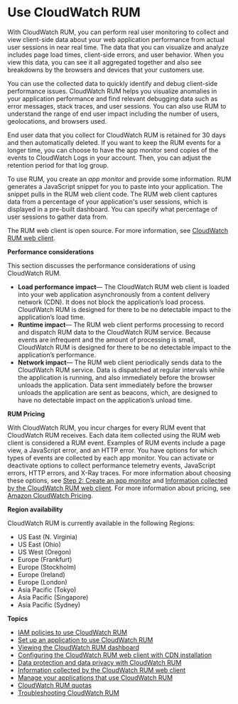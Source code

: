 # Use CloudWatch RUM<a name="CloudWatch-RUM"></a>

With CloudWatch RUM, you can perform real user monitoring to collect and view client\-side data about your web application performance from actual user sessions in near real time\. The data that you can visualize and analyze includes page load times, client\-side errors, and user behavior\. When you view this data, you can see it all aggregated together and also see breakdowns by the browsers and devices that your customers use\.

You can use the collected data to quickly identify and debug client\-side performance issues\. CloudWatch RUM helps you visualize anomalies in your application performance and find relevant debugging data such as error messages, stack traces, and user sessions\. You can also use RUM to understand the range of end user impact including the number of users, geolocations, and browsers used\.

End user data that you collect for CloudWatch RUM is retained for 30 days and then automatically deleted\. If you want to keep the RUM events for a longer time, you can choose to have the app monitor send copies of the events to CloudWatch Logs in your account\. Then, you can adjust the retention period for that log group\.

To use RUM, you create an *app monitor* and provide some information\. RUM generates a JavaScript snippet for you to paste into your application\. The snippet pulls in the RUM web client code\. The RUM web client captures data from a percentage of your application's user sessions, which is displayed in a pre\-built dashboard\. You can specify what percentage of user sessions to gather data from\.

The RUM web client is open source\. For more information, see [CloudWatch RUM web client](https://github.com/aws-observability/aws-rum-web)\.

**Performance considerations**

This section discusses the performance considerations of using CloudWatch RUM\.
+ **Load performance impact**— The CloudWatch RUM web client is loaded into your web application asynchronously from a content delivery network \(CDN\)\. It does not block the application’s load process\. CloudWatch RUM is designed for there to be no detectable impact to the application’s load time\.
+ **Runtime impact**— The RUM web client performs processing to record and dispatch RUM data to the CloudWatch RUM service\. Because events are infrequent and the amount of processing is small, CloudWatch RUM is designed for there to be no detectable impact to the application’s performance\.
+ **Network impact**— The RUM web client periodically sends data to the CloudWatch RUM service\. Data is dispatched at regular intervals while the application is running, and also immediately before the browser unloads the application\. Data sent immediately before the browser unloads the application are sent as beacons, which, are designed to have no detectable impact on the application’s unload time\.

**RUM Pricing**

With CloudWatch RUM, you incur charges for every RUM event that CloudWatch RUM receives\. Each data item collected using the RUM web client is considered a RUM event\. Examples of RUM events include a page view, a JavaScript error, and an HTTP error\. You have options for which types of events are collected by each app monitor\. You can activate or deactivate options to collect performance telemetry events, JavaScript errors, HTTP errors, and X\-Ray traces\. For more information about choosing these options, see [Step 2: Create an app monitor](CloudWatch-RUM-get-started-create-app-monitor.md) and [Information collected by the CloudWatch RUM web client](CloudWatch-RUM-datacollected.md)\. For more information about pricing, see [Amazon CloudWatch Pricing](https://aws.amazon.com/cloudwatch/pricing/)\. 

**Region availability**

CloudWatch RUM is currently available in the following Regions:
+ US East \(N\. Virginia\)
+ US East \(Ohio\)
+ US West \(Oregon\)
+ Europe \(Frankfurt\)
+ Europe \(Stockholm\)
+ Europe \(Ireland\)
+ Europe \(London\)
+ Asia Pacific \(Tokyo\)
+ Asia Pacific \(Singapore\)
+ Asia Pacific \(Sydney\)

**Topics**
+ [IAM policies to use CloudWatch RUM](CloudWatch-RUM-permissions.md)
+ [Set up an application to use CloudWatch RUM](CloudWatch-RUM-get-started.md)
+ [Viewing the CloudWatch RUM dashboard](CloudWatch-RUM-view-data.md)
+ [Configuring the CloudWatch RUM web client with CDN installation](CloudWatch-RUM-configure-client.md)
+ [Data protection and data privacy with CloudWatch RUM](CloudWatch-RUM-privacy.md)
+ [Information collected by the CloudWatch RUM web client](CloudWatch-RUM-datacollected.md)
+ [Manage your applications that use CloudWatch RUM](CloudWatch-RUM-manage.md)
+ [CloudWatch RUM quotas](CloudWatch-RUM-quotas.md)
+ [Troubleshooting CloudWatch RUM](CloudWatch-RUM-troubleshooting.md)